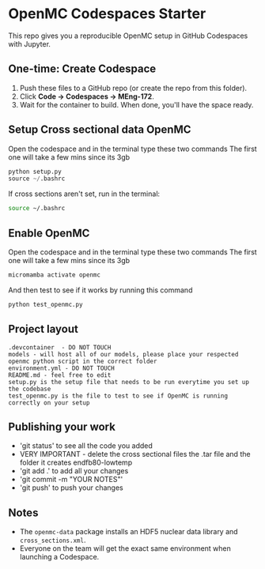 
# OpenMC Codespaces Starter

This repo gives you a reproducible OpenMC setup in GitHub Codespaces with Jupyter.

## One-time: Create Codespace
1. Push these files to a GitHub repo (or create the repo from this folder).
2. Click **Code → Codespaces → MEng-172**.
3. Wait for the container to build. When done, you'll have the space ready.

## Setup Cross sectional data OpenMC
Open the codespace and in the terminal type these two commands
The first one will take a few mins since its 3gb
```python
python setup.py
source ~/.bashrc
```

If cross sections aren't set, run in the terminal:
```bash
source ~/.bashrc
```

## Enable OpenMC
Open the codespace and in the terminal type these two commands
The first one will take a few mins since its 3gb
```python
micromamba activate openmc
```
And then test to see if it works by running this command
```python
python test_openmc.py
```

## Project layout
```
.devcontainer  - DO NOT TOUCH
models - will host all of our models, please place your respected openmc python script in the correct folder
environment.yml - DO NOT TOUCH
README.md - feel free to edit
setup.py is the setup file that needs to be run everytime you set up the codebase
test_openmc.py is the file to test to see if OpenMC is running correctly on your setup
```

## Publishing your work
- 'git status' to see all the code you added
- VERY IMPORTANT - delete the cross sectional files the .tar file and the folder it creates endfb80-lowtemp
- 'git add .' to add all your changes
- 'git commit -m "YOUR NOTES"'
- 'git push' to push your changes

## Notes
- The `openmc-data` package installs an HDF5 nuclear data library and `cross_sections.xml`.
- Everyone on the team will get the exact same environment when launching a Codespace.
```

